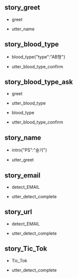 ## story_greet 
* greet 
 - utter_name 
 
## story_blood_type
* blood_type{"type":"AB형"}
 - utter_blood_type_confirm
 
## story_blood_type_ask
* greet
 - utter_blood_type
* blood_type
 - utter_blood_type_confirm
 
## story_name
* intro{"PS":"슬기"}
 - utter_greet
 
## story_email
* detect_EMAIL
 - utter_detect_complete
 
## story_url
 * detect_EMAIL
 - utter_detect_complete
 
## story_Tic_Tok
 * Tic_Tok
 - utter_detect_complete
 